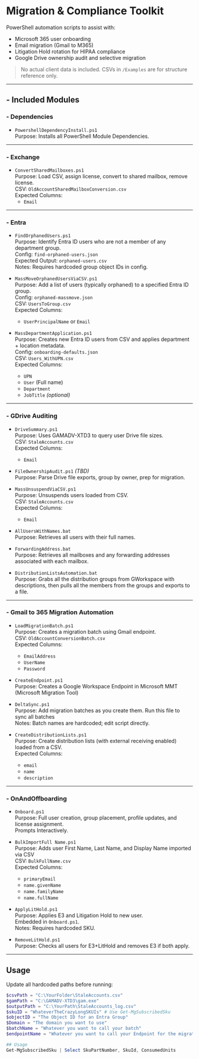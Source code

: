 # Migration & Compliance Toolkit

PowerShell automation scripts to assist with:
- Microsoft 365 user onboarding
- Email migration (Gmail to M365)
- Litigation Hold rotation for HIPAA compliance
- Google Drive ownership audit and selective migration

> No actual client data is included. CSVs in `/Examples` are for structure reference only.

---

## - Included Modules

### - Dependencies
- `PowershellDependencyInstall.ps1`  
    Purpose: Installs all PowerShell Module Dependencies.

---

### - Exchange

- `ConvertSharedMailboxes.ps1`  
    Purpose: Load CSV, assign license, convert to shared mailbox, remove license.  
    CSV: `OldAccountSharedMailboxConversion.csv`  
    Expected Columns:  
    - `Email`

---

### - Entra

- `FindOrphanedUsers.ps1`  
    Purpose: Identify Entra ID users who are not a member of any department group.  
    Config: `find-orphaned-users.json`  
    Expected Output: `orphaned-users.csv`  
    Notes: Requires hardcoded group object IDs in config.

- `MassMoveOrphanedUsersViaCSV.ps1`  
    Purpose: Add a list of users (typically orphaned) to a specified Entra ID group.  
    Config: `orphaned-massmove.json`  
    CSV: `UsersToGroup.csv`  
    Expected Columns:  
    - `UserPrincipalName` or `Email`

- `MassDepartmentApplication.ps1`  
    Purpose: Creates new Entra ID users from CSV and applies department + location metadata.  
    Config: `onboarding-defaults.json`  
    CSV: `Users_WithUPN.csv`  
    Expected Columns:  
    - `UPN`  
    - `User` (Full name)  
    - `Department`  
    - `JobTitle` *(optional)*

---

### - GDrive Auditing

- `DriveSummary.ps1`  
    Purpose: Uses GAMADV-XTD3 to query user Drive file sizes.  
    CSV: `StaleAccounts.csv`  
    Expected Columns:  
    - `Email`

- `FileOwnershipAudit.ps1` *(TBD)*  
    Purpose: Parse Drive file exports, group by owner, prep for migration.

- `MassUnsuspendViaCSV.ps1`  
    Purpose: Unsuspends users loaded from CSV.  
    CSV: `StaleAccounts.csv`  
    Expected Columns:  
    - `Email`

- `AllUsersWithNames.bat`  
    Purpose: Retrieves all users with their full names.

- `ForwardingAddress.bat`  
    Purpose: Retrieves all mailboxes and any forwarding addresses associated with each mailbox.

- `DistributionListsAutomation.bat`  
    Purpose: Grabs all the distribution groups from GWorkspace with descriptions, then pulls all the members from the groups and exports to a file.

---

### - Gmail to 365 Migration Automation

- `LoadMigrationBatch.ps1`  
    Purpose: Creates a migration batch using Gmail endpoint.  
    CSV: `OldAccountConversionBatch.csv`  
    Expected Columns:  
    - `EmailAddress`  
    - `UserName`  
    - `Password`

- `CreateEndpoint.ps1`  
    Purpose: Creates a Google Workspace Endpoint in Microsoft MMT (Microsoft Migration Tool)

- `DeltaSync.ps1`  
    Purpose: Add migration batches as you create them. Run this file to sync all batches  
    Notes: Batch names are hardcoded; edit script directly.

- `CreateDistributionLists.ps1`  
    Purpose: Create distribution lists (with external receiving enabled) loaded from a CSV.  
    Expected Columns:  
    - `email`  
    - `name`  
    - `description`

---

### - OnAndOffboarding

- `Onboard.ps1`  
    Purpose: Full user creation, group placement, profile updates, and license assignment.  
    Prompts Interactively.

- `BulkImportFull Name.ps1`  
    Purpose: Adds user First Name, Last Name, and Display Name imported via CSV  
    CSV: `BulkFullName.csv`  
    Expected Columns:  
    - `primaryEmail`  
    - `name.givenName`  
    - `name.familyName`  
    - `name.fullName`

- `ApplyLitHold.ps1`  
    Purpose: Applies E3 and Litigation Hold to new user.  
    Embedded in `Onboard.ps1`.  
    Notes: Requires hardcoded SKU.

- `RemoveLitHold.ps1`  
    Purpose: Checks all users for E3+LitHold and removes E3 if both apply.

---

## Usage

Update all hardcoded paths before running:
```powershell
$csvPath = "C:\YourFolder\StaleAccounts.csv"
$gamPath = "C:\GAMADV-XTD3\gam.exe"
$outputPath = "C:\YourPath\StaleAccounts_log.csv"
$skuID = "WhateverTheCrazyLongSKUIs" # Use Get-MgSubscribedSku
$objectID = "The Object ID for an Entra Group"
$Domain = "The domain you want to use"
$batchName = "Whatever you want to call your batch"
$endpointName = "Whatever you want to call your Endpoint for the migration"

## Usage
Get-MgSubscribedSku | Select SkuPartNumber, SkuId, ConsumedUnits
